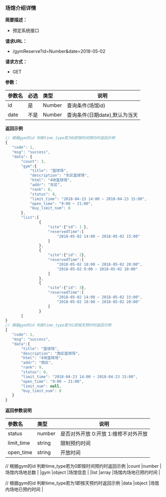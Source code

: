 ### 场馆介绍详情

**简要描述：**
- 预定系统接口

**请求URL：**
- /gymReserve?id=Number&date=2018-05-02

**请求方式：**
- GET

**参数：** 

|参数名|必选|类型|说明|
|:----    |:---|:----- |-----   |
|id |是  |Number |查询条件(场馆id)   |
|date |不是  |Number |查询条件(日期date),默认为当天   |

 **返回示例**

 ```js
 // 根据gym的id 判断time_type若为0即按时间预约时返回示例
 {
    "code": 1,
    "msg": "success",
    "data": {
        "count": 3,
        "gym":{
            "title": "篮球场",
            "description": "东区篮球场",
            "html": "4块篮球场",
            "addr": "东区",
            "rank": 8,
            "status": 0,
            "limit_time": "2018-04-23 14:00 ~ 2018-04-23 15:00",
            "open_time": "9:00 ~ 21:00",
            "buy_limit_num": 8
        },
        "list":[
                {
                    "site":{"id": 1 }, 
                    "reservedTime":[
                        "2018-05-02 14:00 ~ 2018-05-02 15:00" 
                    ]
                },
                {
                    "site":{"id": 2},
                    "reservedTime":[
                        "2018-05-02 18:00 ~ 2018-05-02 20:00",
                        "2018-05-02 9:00 ~ 2018-05-02 10:00"
                    ]
                },
                {
                    "site":{"id": 3},
                    "reservedTime":[
                        "2018-05-02 14:00 ~ 2018-05-02 15:00",
                        "2018-05-02 18:00 ~ 2018-05-02 20:00"
                    ]
                }
        ]
}
// 根据gym的id 判断time_type若为1即按天预约时返回示例
{
    "code": 1,
    "msg": "success",
    "data":{
        "title": "篮球场",
        "description": "西区篮球场",
        "html": "4块篮球场",
        "addr": "西区",
        "rank": 9,
        "status": 0,
        "limit_time": "2018-04-23 14:00 ~ 2018-04-23 15:00",
        "open_time": "9:00 ~ 21:00",
        "limit_num": null,
        "buy_limit_num": 8
    }
}
 ```

  **返回参数说明** 

|参数名|类型|说明|
|:-----  |:-----|-----                           |
|status |number   |是否对外开放 0:开放 1:维修不对外开放  |
|limit_time |string   |限制预约时间|
|open_time |string   |开放时间|

// 根据gym的id 判断time_type若为0即按时间预约时返回示例
|count |number   |场馆内场地总数  |
|gym |object   |场馆信息  |
|list |array   |场馆内场地已预约时间  |

// 根据gym的id 判断time_type若为1即按天预约时返回示例
|data |object   |场馆内场地已预约时间  |